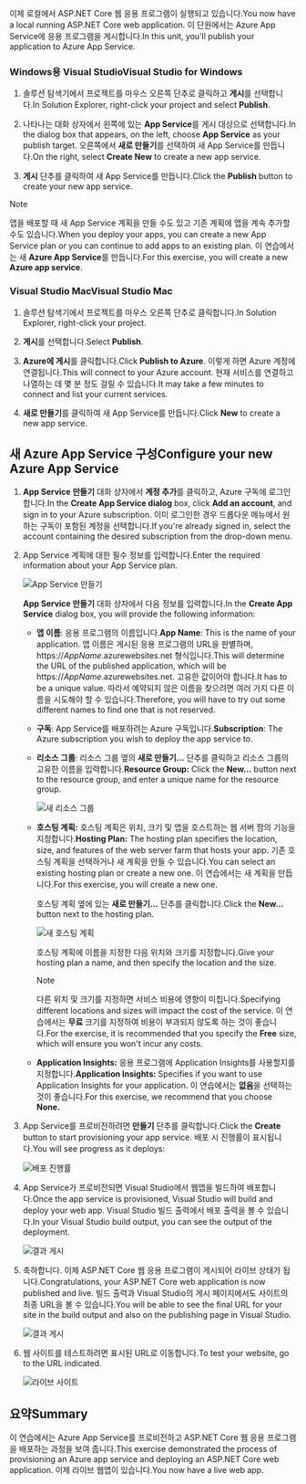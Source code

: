 <span data-ttu-id="6012c-101">이제 로컬에서 ASP.NET Core 웹 응용 프로그램이 실행되고 있습니다.</span><span class="sxs-lookup"><span data-stu-id="6012c-101">You now have a local running ASP.NET Core web application.</span></span> <span data-ttu-id="6012c-102">이 단원에서는 Azure App Service에 응용 프로그램을 게시합니다.</span><span class="sxs-lookup"><span data-stu-id="6012c-102">In this unit, you'll publish your application to Azure App Service.</span></span>

### <a name="visual-studio-for-windows"></a><span data-ttu-id="6012c-103">Windows용 Visual Studio</span><span class="sxs-lookup"><span data-stu-id="6012c-103">Visual Studio for Windows</span></span>

1. <span data-ttu-id="6012c-104">솔루션 탐색기에서 프로젝트를 마우스 오른쪽 단추로 클릭하고 **게시**를 선택합니다.</span><span class="sxs-lookup"><span data-stu-id="6012c-104">In Solution Explorer, right-click your project and select **Publish**.</span></span>

1. <span data-ttu-id="6012c-105">나타나는 대화 상자에서 왼쪽에 있는 **App Service**를 게시 대상으로 선택합니다.</span><span class="sxs-lookup"><span data-stu-id="6012c-105">In the dialog box that appears, on the left, choose **App Service** as your publish target.</span></span>  <span data-ttu-id="6012c-106">오른쪽에서 **새로 만들기**를 선택하여 새 App Service를 만듭니다.</span><span class="sxs-lookup"><span data-stu-id="6012c-106">On the right, select **Create New** to create a new app service.</span></span>

1. <span data-ttu-id="6012c-107">**게시** 단추를 클릭하여 새 App Service를 만듭니다.</span><span class="sxs-lookup"><span data-stu-id="6012c-107">Click the **Publish** button to create your new app service.</span></span>

> [!NOTE]
> <span data-ttu-id="6012c-108">앱을 배포할 때 새 App Service 계획을 만들 수도 있고 기존 계획에 앱을 계속 추가할 수도 있습니다.</span><span class="sxs-lookup"><span data-stu-id="6012c-108">When you deploy your apps, you can create a new App Service plan or you can continue to add apps to an existing plan.</span></span> <span data-ttu-id="6012c-109">이 연습에서는 새 **Azure App Service**를 만듭니다.</span><span class="sxs-lookup"><span data-stu-id="6012c-109">For this exercise, you will create a new **Azure app service**.</span></span>

### <a name="visual-studio-mac"></a><span data-ttu-id="6012c-110">Visual Studio Mac</span><span class="sxs-lookup"><span data-stu-id="6012c-110">Visual Studio Mac</span></span>

1. <span data-ttu-id="6012c-111">솔루션 탐색기에서 프로젝트를 마우스 오른쪽 단추로 클릭합니다.</span><span class="sxs-lookup"><span data-stu-id="6012c-111">In Solution Explorer, right-click your project.</span></span>

1. <span data-ttu-id="6012c-112">**게시**를 선택합니다.</span><span class="sxs-lookup"><span data-stu-id="6012c-112">Select **Publish**.</span></span>

1. <span data-ttu-id="6012c-113">**Azure에 게시**를 클릭합니다.</span><span class="sxs-lookup"><span data-stu-id="6012c-113">Click **Publish to Azure**.</span></span> <span data-ttu-id="6012c-114">이렇게 하면 Azure 계정에 연결됩니다.</span><span class="sxs-lookup"><span data-stu-id="6012c-114">This will connect to your Azure account.</span></span> <span data-ttu-id="6012c-115">현재 서비스를 연결하고 나열하는 데 몇 분 정도 걸릴 수 있습니다.</span><span class="sxs-lookup"><span data-stu-id="6012c-115">It may take a few minutes to connect and list your current services.</span></span>

1. <span data-ttu-id="6012c-116">**새로 만들기**를 클릭하여 새 App Service를 만듭니다.</span><span class="sxs-lookup"><span data-stu-id="6012c-116">Click **New** to create a new app service.</span></span>

## <a name="configure-your-new-azure-app-service"></a><span data-ttu-id="6012c-117">새 Azure App Service 구성</span><span class="sxs-lookup"><span data-stu-id="6012c-117">Configure your new Azure App Service</span></span>

1. <span data-ttu-id="6012c-118">**App Service 만들기** 대화 상자에서 **계정 추가**를 클릭하고, Azure 구독에 로그인합니다.</span><span class="sxs-lookup"><span data-stu-id="6012c-118">In the **Create App Service dialog** box, click **Add an account**, and sign in to your Azure subscription.</span></span> <span data-ttu-id="6012c-119">이미 로그인한 경우 드롭다운 메뉴에서 원하는 구독이 포함된 계정을 선택합니다.</span><span class="sxs-lookup"><span data-stu-id="6012c-119">If you're already signed in, select the account containing the desired subscription from the drop-down menu.</span></span>

1. <span data-ttu-id="6012c-120">App Service 계획에 대한 필수 정보를 입력합니다.</span><span class="sxs-lookup"><span data-stu-id="6012c-120">Enter the required information about your App Service plan.</span></span>

    ![App Service 만들기](../media-draft/5-CreateAppService.png)

    <span data-ttu-id="6012c-122">**App Service 만들기** 대화 상자에서 다음 정보를 입력합니다.</span><span class="sxs-lookup"><span data-stu-id="6012c-122">In the **Create App Service** dialog box, you will provide the following information:</span></span>

    - <span data-ttu-id="6012c-123">**앱 이름**: 응용 프로그램의 이름입니다.</span><span class="sxs-lookup"><span data-stu-id="6012c-123">**App Name**: This is the name of your application.</span></span>  <span data-ttu-id="6012c-124">앱 이름은 게시된 응용 프로그램의 URL을 판별하며, https://_AppName_.azurewebsites.net 형식입니다.</span><span class="sxs-lookup"><span data-stu-id="6012c-124">This will determine the URL of the published application, which will be https://_AppName_.azurewebsites.net.</span></span>  <span data-ttu-id="6012c-125">고유한 값이어야 합니다.</span><span class="sxs-lookup"><span data-stu-id="6012c-125">It has to be a unique value.</span></span> <span data-ttu-id="6012c-126">따라서 예약되지 않은 이름을 찾으려면 여러 가지 다른 이름을 시도해야 할 수 있습니다.</span><span class="sxs-lookup"><span data-stu-id="6012c-126">Therefore, you will have to try out some different names to find one that is not reserved.</span></span>

    - <span data-ttu-id="6012c-127">**구독**: App Service를 배포하려는 Azure 구독입니다.</span><span class="sxs-lookup"><span data-stu-id="6012c-127">**Subscription**: The Azure subscription you wish to deploy the app service to.</span></span>

    - <span data-ttu-id="6012c-128">**리소스 그룹**: 리소스 그룹 옆의 **새로 만들기...** 단추를 클릭하고 리소스 그룹의 고유한 이름을 입력합니다.</span><span class="sxs-lookup"><span data-stu-id="6012c-128">**Resource Group:** Click the **New...** button next to the resource group, and enter a unique name for the resource group.</span></span>

        ![새 리소스 그룹](../media-draft/5-NewResourceGroup.png)

    - <span data-ttu-id="6012c-130">**호스팅 계획:** 호스팅 계획은 위치, 크기 및 앱을 호스트하는 웹 서버 팜의 기능을 지정합니다.</span><span class="sxs-lookup"><span data-stu-id="6012c-130">**Hosting Plan:** The hosting plan specifies the location, size, and features of the web server farm that hosts your app.</span></span> <span data-ttu-id="6012c-131">기존 호스팅 계획을 선택하거나 새 계획을 만들 수 있습니다.</span><span class="sxs-lookup"><span data-stu-id="6012c-131">You can select an existing hosting plan or create a new one.</span></span> <span data-ttu-id="6012c-132">이 연습에서는 새 계획을 만듭니다.</span><span class="sxs-lookup"><span data-stu-id="6012c-132">For this exercise, you will create a new one.</span></span>

        <span data-ttu-id="6012c-133">호스팅 계획 옆에 있는 **새로 만들기...** 단추를 클릭합니다.</span><span class="sxs-lookup"><span data-stu-id="6012c-133">Click the **New...** button next to the hosting plan.</span></span>

        ![새 호스팅 계획](../media-draft/5-NewHostingPlan.png)

        <span data-ttu-id="6012c-135">호스팅 계획에 이름을 지정한 다음 위치와 크기를 지정합니다.</span><span class="sxs-lookup"><span data-stu-id="6012c-135">Give your hosting plan a name, and then specify the location and the size.</span></span>  
        
        > [!NOTE]
        > <span data-ttu-id="6012c-136">다른 위치 및 크기를 지정하면 서비스 비용에 영향이 미칩니다.</span><span class="sxs-lookup"><span data-stu-id="6012c-136">Specifying different locations and sizes will impact the cost of the service.</span></span> <span data-ttu-id="6012c-137">이 연습에서는 **무료** 크기를 지정하여 비용이 부과되지 않도록 하는 것이 좋습니다.</span><span class="sxs-lookup"><span data-stu-id="6012c-137">For the exercise, it is recommended that you specify the **Free** size, which will ensure you won't incur any costs.</span></span>

    - <span data-ttu-id="6012c-138">**Application Insights:** 응용 프로그램에 Application Insights를 사용할지를 지정합니다.</span><span class="sxs-lookup"><span data-stu-id="6012c-138">**Application Insights:** Specifies if you want to use Application Insights for your application.</span></span> <span data-ttu-id="6012c-139">이 연습에서는 **없음**을 선택하는 것이 좋습니다.</span><span class="sxs-lookup"><span data-stu-id="6012c-139">For this exercise, we recommend that you choose **None.**</span></span>

1. <span data-ttu-id="6012c-140">App Service를 프로비전하려면 **만들기** 단추를 클릭합니다.</span><span class="sxs-lookup"><span data-stu-id="6012c-140">Click the **Create** button to start provisioning your app service.</span></span> <span data-ttu-id="6012c-141">배포 시 진행률이 표시됩니다.</span><span class="sxs-lookup"><span data-stu-id="6012c-141">You will see progress as it deploys:</span></span>

    ![배포 진행률](../media-draft/5-DeployProgress.png)

1. <span data-ttu-id="6012c-143">App Service가 프로비전되면 Visual Studio에서 웹앱을 빌드하여 배포합니다.</span><span class="sxs-lookup"><span data-stu-id="6012c-143">Once the app service is provisioned, Visual Studio will build and deploy your web app.</span></span>  <span data-ttu-id="6012c-144">Visual Studio 빌드 출력에서 배포 출력을 볼 수 있습니다.</span><span class="sxs-lookup"><span data-stu-id="6012c-144">In your Visual Studio build output, you can see the output of the deployment.</span></span>

    ![결과 게시](../media-draft/5-PublishResult.png)

1. <span data-ttu-id="6012c-146">축하합니다. 이제 ASP.NET Core 웹 응용 프로그램이 게시되어 라이브 상태가 됩니다.</span><span class="sxs-lookup"><span data-stu-id="6012c-146">Congratulations, your ASP.NET Core web application is now published and live.</span></span> <span data-ttu-id="6012c-147">빌드 출력과 Visual Studio의 게시 페이지에서도 사이트의 최종 URL을 볼 수 있습니다.</span><span class="sxs-lookup"><span data-stu-id="6012c-147">You will be able to see the final URL for your site in the build output and also on the publishing page in Visual Studio.</span></span>

    ![결과 게시](../media-draft/5-PublishPage.png)

1. <span data-ttu-id="6012c-149">웹 사이트를 테스트하려면 표시된 URL로 이동합니다.</span><span class="sxs-lookup"><span data-stu-id="6012c-149">To test your website, go to the URL indicated.</span></span>

    ![라이브 사이트](../media-draft/5-WebPageLive.png)

## <a name="summary"></a><span data-ttu-id="6012c-151">요약</span><span class="sxs-lookup"><span data-stu-id="6012c-151">Summary</span></span>

<span data-ttu-id="6012c-152">이 연습에서는 Azure App Service를 프로비전하고 ASP.NET Core 웹 응용 프로그램을 배포하는 과정을 보여 줍니다.</span><span class="sxs-lookup"><span data-stu-id="6012c-152">This exercise demonstrated the process of provisioning an Azure app service and deploying an ASP.NET Core web application.</span></span> <span data-ttu-id="6012c-153">이제 라이브 웹앱이 있습니다.</span><span class="sxs-lookup"><span data-stu-id="6012c-153">You now have a live web app.</span></span>
